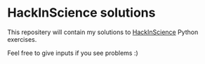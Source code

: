 # HackInScience solutions

This repositery will contain my solutions to [HackInScience](https:///www.hackinscience.org) Python exercises.

Feel free to give inputs if you see problems :)
